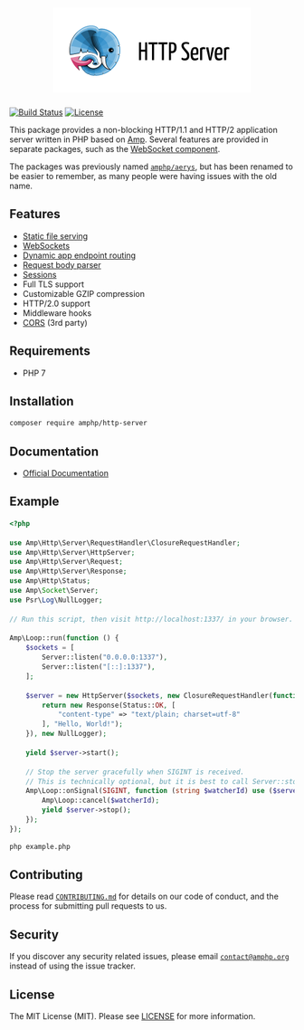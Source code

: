 <h1 align="center"><img src="https://raw.githubusercontent.com/amphp/logo/master/repos/http-server.png?v=21-09-2018" alt="HTTP Server" width="350"></h1>

[![Build Status](https://travis-ci.org/amphp/http-server.svg?branch=master)](https://travis-ci.org/amphp/http-server)
[![License](https://img.shields.io/badge/license-MIT-blue.svg)](https://github.com/amphp/http-server/blob/master/LICENSE)

This package provides a non-blocking HTTP/1.1 and HTTP/2 application server written in PHP based on [Amp](https://github.com/amphp/amp).
Several features are provided in separate packages, such as the [WebSocket component](https://github.com/amphp/websocket-server).

The packages was previously named [`amphp/aerys`](https://github.com/amphp/aerys), but has been renamed to be easier to remember, as many people were having issues with the old name.

## Features

- [Static file serving](https://github.com/amphp/http-server-static-content)
- [WebSockets](https://github.com/amphp/websocket-server)
- [Dynamic app endpoint routing](https://github.com/amphp/http-server-router)
- [Request body parser](https://github.com/amphp/http-server-form-parser)
- [Sessions](https://github.com/amphp/http-server-session)
- Full TLS support
- Customizable GZIP compression
- HTTP/2.0 support
- Middleware hooks
- [CORS](https://github.com/labrador-kennel/http-cors) (3rd party)

## Requirements

- PHP 7

## Installation

```bash
composer require amphp/http-server
```

## Documentation

- [Official Documentation](http://amphp.org/http-server/)

## Example

```php
<?php

use Amp\Http\Server\RequestHandler\ClosureRequestHandler;
use Amp\Http\Server\HttpServer;
use Amp\Http\Server\Request;
use Amp\Http\Server\Response;
use Amp\Http\Status;
use Amp\Socket\Server;
use Psr\Log\NullLogger;

// Run this script, then visit http://localhost:1337/ in your browser.

Amp\Loop::run(function () {
    $sockets = [
        Server::listen("0.0.0.0:1337"),
        Server::listen("[::]:1337"),
    ];

    $server = new HttpServer($sockets, new ClosureRequestHandler(function (Request $request) {
        return new Response(Status::OK, [
            "content-type" => "text/plain; charset=utf-8"
        ], "Hello, World!");
    }), new NullLogger);

    yield $server->start();

    // Stop the server gracefully when SIGINT is received.
    // This is technically optional, but it is best to call Server::stop().
    Amp\Loop::onSignal(SIGINT, function (string $watcherId) use ($server) {
        Amp\Loop::cancel($watcherId);
        yield $server->stop();
    });
});
```

```bash
php example.php
```

## Contributing

Please read [`CONTRIBUTING.md`](https://github.com/amphp/amp/blob/master/CONTRIBUTING.md) for details on our code of conduct, and the process for submitting pull requests to us.

## Security

If you discover any security related issues, please email [`contact@amphp.org`](mailto:contact@amphp.org) instead of using the issue tracker.

## License

The MIT License (MIT). Please see [LICENSE](./LICENSE) for more information.
